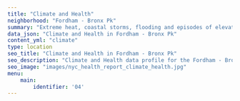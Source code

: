 ```yaml
---
title: "Climate and Health"
neighborhood: "Fordham - Bronx Pk"
summary: "Extreme heat, coastal storms, flooding and episodes of elevated ozone are climate-related hazards that may increase with climate change and have important public health impacts in New York City. Extreme weather can cause power outages, which also threaten public health. This report provides neighborhood indicators of climate-related hazards, vulnerability and health impacts."
data_json: "Climate and Health in Fordham - Bronx Pk"
content_yml: "climate"
type: location
seo_title: "Climate and Health in Fordham - Bronx Pk"
seo_description: "Climate and Health data profile for the Fordham - Bronx Pk neighborhood of NYC."
seo_image: "images/nyc_health_report_climate_health.jpg"
menu:
    main:
        identifier: '04'
---
```

